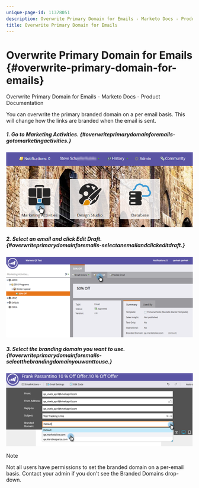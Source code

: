 ```yaml
---
unique-page-id: 11378051
description: Overwrite Primary Domain for Emails - Marketo Docs - Product Documentation
title: Overwrite Primary Domain for Emails
---
```


# Overwrite Primary Domain for Emails {#overwrite-primary-domain-for-emails}

Overwrite Primary Domain for Emails - Marketo Docs - Product Documentation

You can overwrite the primary branded domain on a per email basis. This will change how the links are branded when the email is sent.

##### 1. Go to Marketing Activities. {#overwriteprimarydomainforemails-gotomarketingactivities.}

![](assets/login-marketing-activities.png)

##### 2.  Select an email and click Edit Draft.  {#overwriteprimarydomainforemails-selectanemailandclickeditdraft.}

![](assets/image2016-8-26-11-3a48-3a7.png)

##### 3. Select the branding domain you want to use.  {#overwriteprimarydomainforemails-selectthebrandingdomainyouwanttouse.}

![](assets/image2016-8-12-11-3a5-3a29.png)

>[!NOTE]
>
>Not all users have permissions to set the branded domain on a per-email basis. Contact your admin if you don't see the Branded Domains drop-down.

